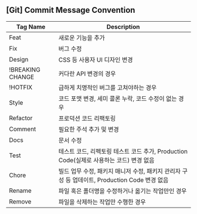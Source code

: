 ## [Git] Commit Message Convention

| Tag Name         | Description                                                                                   |
|------------------|-----------------------------------------------------------------------------------------------|
| Feat             | 새로운 기능을 추가                                                                            |
| Fix              | 버그 수정                                                                                     |
| Design           | CSS 등 사용자 UI 디자인 변경                                                                  |
| !BREAKING CHANGE | 커다란 API 변경의 경우                                                                        |
| !HOTFIX          | 급하게 치명적인 버그를 고쳐야하는 경우                                                        |
| Style            | 코드 포맷 변경, 세미 콜론 누락, 코드 수정이 없는 경우                                         |
| Refactor         | 프로덕션 코드 리팩토링                                                                        |
| Comment          | 필요한 주석 추가 및 변경                                                                      |
| Docs             | 문서 수정                                                                                     |
| Test             | 테스트 코드, 리펙토링 테스트 코드 추가, Production Code(실제로 사용하는 코드) 변경 없음       |
| Chore            | 빌드 업무 수정, 패키지 매니저 수정, 패키지 관리자 구성 등 업데이트, Production Code 변경 없음 |
| Rename           | 파일 혹은 폴더명을 수정하거나 옮기는 작업만인 경우                                            |
| Remove           | 파일을 삭제하는 작업만 수행한 경우                                                            |
